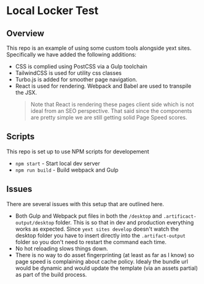 # Local Locker Test

## Overview

This repo is an example of using some custom tools alongside yext sites.
Specifically we have added the following additions:

- CSS is complied using PostCSS via a Gulp toolchain
- TailwindCSS is used for utility css classes
- Turbo.js is added for smoother page navigation.
- React is used for rendering. Webpack and Babel are used to transpile the JSX.
  > Note that React is rendering these pages client side which is not ideal
  > from an SEO perspective. That said since the components are pretty simple
  > we are still getting solid Page Speed scores.

## Scripts

This repo is set up to use NPM scripts for developement

- `npm start` - Start local dev server
- `npm run build` - Build webpack and Gulp

## Issues

There are several issues with this setup that are outlined here.

- Both Gulp and Webpack put files in both the `/desktop` and `.artificact-output/desktop` folder. This is so that in dev and production everything works as expected. Since `yext sites develop` doesn't watch the desktop folder you have to insert directly into the `.artifact-output` folder so you don't need to restart the command each time.
- No hot reloading slows things down.
- There is no way to do asset fingerprinting (at least as far as I know) so page speed is complaining about cache policy. Idealy the bundle url would be dynamic and would update the template (via an assets partial) as part of the build process.

